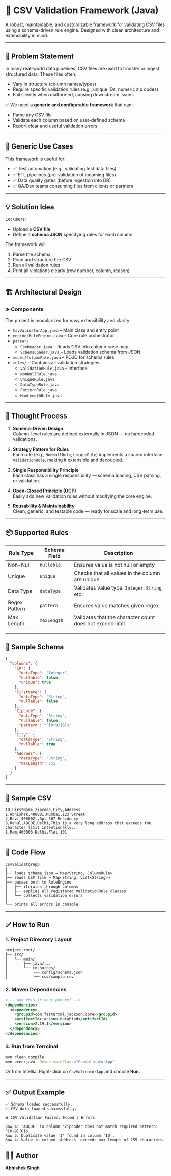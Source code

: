 # 🧾 CSV Validation Framework (Java)

A robust, maintainable, and customizable framework for validating CSV files using a schema-driven rule engine. Designed with clean architecture and extensibility in mind.

---

## 🚀 Problem Statement

In many real-world data pipelines, CSV files are used to transfer or ingest structured data. These files often:
- Vary in structure (column names/types)
- Require specific validation rules (e.g., unique IDs, numeric zip codes)
- Fail silently when malformed, causing downstream issues

✅ We need a **generic and configurable framework** that can:
- Parse any CSV file
- Validate each column based on user-defined schema
- Report clear and useful validation errors

---

## 🎯 Generic Use Cases

This framework is useful for:
- ✅ Test automation (e.g., validating test data files)
- ✅ ETL pipelines (pre-validation of incoming files)
- ✅ Data quality gates (before ingestion into DB)
- ✅ QA/Dev teams consuming files from clients or partners

---

## 💡 Solution Idea

Let users:
- Upload a **CSV file**
- Define a **schema JSON** specifying rules for each column

The framework will:
1. Parse the schema
2. Read and structure the CSV
3. Run all validation rules
4. Print all violations clearly (row number, column, reason)

---

## 🏗️ Architectural Design

### ➤ Components

The project is modularized for easy extensibility and clarity:

- `CsvValidatorApp.java` – Main class and entry point
- `engine/RuleEngine.java` – Core rule orchestrator
- `parser/`
    - `CsvReader.java` – Reads CSV into column-wise map
    - `SchemaLoader.java` – Loads validation schema from JSON
- `model/ColumnRule.java` – POJO for schema rules
- `rules/` – Contains all validation strategies:
    - `ValidationRule.java` – Interface
    - `NonNullRule.java`
    - `UniqueRule.java`
    - `DataTypeRule.java`
    - `PatternRule.java`
    - `MaxLengthRule.java`

---

## 🧠 Thought Process

1. **Schema-Driven Design**  
   Column-level rules are defined externally in JSON — no hardcoded validations.

2. **Strategy Pattern for Rules**  
   Each rule (e.g., `NonNullRule`, `UniqueRule`) implements a shared interface `ValidationRule`, making it extensible and decoupled.

3. **Single Responsibility Principle**  
   Each class has a single responsibility — schema loading, CSV parsing, or validation.

4. **Open-Closed Principle (OCP)**  
   Easily add new validation rules without modifying the core engine.

5. **Reusability & Maintainability**  
   Clean, generic, and testable code — ready for scale and long-term use.

---

## 📦 Supported Rules

| Rule Type      | Schema Field | Description                                               |
|----------------|--------------|-----------------------------------------------------------|
| Non-Null       | `nullable`   | Ensures value is not null or empty                        |
| Unique         | `unique`     | Checks that all values in the column are unique           |
| Data Type      | `dataType`   | Validates value type: `Integer`, `String`, etc.           |
| Regex Pattern  | `pattern`    | Ensures value matches given regex                         |
| Max Length     | `maxLength`  | Validates that the character count does not exceed limit  |

---

## 📜 Sample Schema

```json
{
  "columns": {
    "ID": {
      "dataType": "Integer",
      "nullable": false,
      "unique": true
    },
    "FirstName": {
      "dataType": "String",
      "nullable": false
    },
    "Zipcode": {
      "dataType": "String",
      "nullable": false,
      "pattern": "^[0-9]{6}$"
    },
    "City": {
      "dataType": "String",
      "nullable": true
    },
    "Address": {
      "dataType": "String",
      "maxLength": 255
    }
  }
}
```

---

## 📂 Sample CSV

```csv
ID,FirstName,Zipcode,City,Address
1,Abhishek,400001,Mumbai,123 Street
2,Ravi,400002,,Apt 567 Residency
3,Rahul,ABCDE,Delhi,This is a very long address that exceeds the character limit intentionally...
1,Ram,400003,Delhi,Flat 101
```

---

## 🔄 Code Flow

```text
CsvValidatorApp
│
├── loads schema.json → Map<String, ColumnRule>
├── reads CSV file → Map<String, List<String>>
├── passes both to RuleEngine
│   ├── iterates through columns
│   ├── applies all registered ValidationRule classes
│   └── collects validation errors
│
└── prints all errors in console
```

---

## ✅ How to Run

### 1. Project Directory Layout

```text
project-root/
├── src/
│   └── main/
│       ├── java/...
│       └── resources/
│           ├── config/schema.json
│           └── csv/sample.csv
```

### 2. Maven Dependencies

```xml
<!-- Add this in your pom.xml -->
<dependencies>
  <dependency>
    <groupId>com.fasterxml.jackson.core</groupId>
    <artifactId>jackson-databind</artifactId>
    <version>2.19.1</version>
  </dependency>
</dependencies>
```

### 3. Run from Terminal

```bash
mvn clean compile
mvn exec:java -Dexec.mainClass="CsvValidatorApp"
```

Or from IntelliJ: Right-click on `CsvValidatorApp` and choose **Run**.

---

## ✅ Output Example

```text
✅ Schema loaded successfully.
✅ CSV data loaded successfully.

❌ CSV Validation Failed. Found 3 Errors:

Row 4: 'ABCDE' in column 'Zipcode' does not match required pattern: ^[0-9]{6}$
Row 5: Duplicate value '1' found in column 'ID'.
Row 4: Value in column 'Address' exceeds max length of 255 characters.
```
## 👨‍💻 Author

**Abhishek Singh**  

